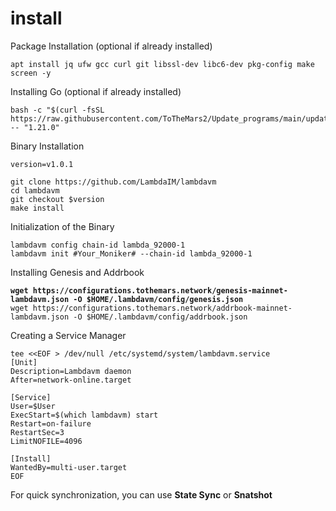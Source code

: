 # install

Package Installation (optional if already installed)

```
apt install jq ufw gcc curl git libssl-dev libc6-dev pkg-config make screen -y
```

Installing Go (optional if already installed)

```
bash -c "$(curl -fsSL https://raw.githubusercontent.com/ToTheMars2/Update_programs/main/update_go.sh)" -- "1.21.0"
```

Binary Installation

```
version=v1.0.1

git clone https://github.com/LambdaIM/lambdavm
cd lambdavm
git checkout $version
make install

```

Initialization of the Binary

```
lambdavm config chain-id lambda_92000-1
lambdavm init #Your_Moniker# --chain-id lambda_92000-1
```

Installing Genesis and Addrbook

<pre><code><strong>wget https://configurations.tothemars.network/genesis-mainnet-lambdavm.json -O $HOME/.lambdavm/config/genesis.json
</strong>wget https://configurations.tothemars.network/addrbook-mainnet-lambdavm.json -O $HOME/.lambdavm/config/addrbook.json
</code></pre>

Creating a Service Manager

```
tee <<EOF > /dev/null /etc/systemd/system/lambdavm.service
[Unit]
Description=Lambdavm daemon
After=network-online.target

[Service]
User=$User
ExecStart=$(which lambdavm) start
Restart=on-failure
RestartSec=3
LimitNOFILE=4096

[Install]
WantedBy=multi-user.target
EOF
```

For quick synchronization, you can use **State Sync** or **Snatshot**
